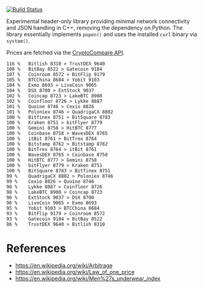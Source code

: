 [![Build
Status](https://travis-ci.org/deanturpin/curly.svg?branch=master)](https://travis-ci.org/deanturpin/curly)

Experimental header-only library providing minimal network connectivity and JSON
handling in C++, removing the dependency on Python. The library essentially
implements ```popen()``` and uses the installed ```curl``` binary via ```system()```.

Prices are fetched via the [CryptoCompare API](https://min-api.cryptocompare.com/).

```
116 %   Bitlish 8310 > TrustDEX 9640
108 %   BitBay 8522 > Gatecoin 9184
107 %   Coinroom 8572 > BitFlip 9179
105 %   BTCChina 8684 > Yobit 9103
104 %   Exmo 8693 > LiveCoin 9065
104 %   DSX 8700 > ExtStock 9037
102 %   Coincap 8723 > LakeBTC 8900
102 %   Coinfloor 8726 > Lykke 8887
101 %   Quoine 8746 > Cexio 8826
101 %   Poloniex 8746 > QuadrigaCX 8802
100 %   Bitfinex 8751 > BitSquare 8783
100 %   Kraken 8751 > bitFlyer 8779
100 %   Gemini 8758 > HitBTC 8777
100 %   Coinbase 8758 > WavesDEX 8765
100 %   itBit 8761 > BitTrex 8764
100 %   Bitstamp 8762 > Bitstamp 8762
100 %   BitTrex 8764 > itBit 8761
100 %   WavesDEX 8765 > Coinbase 8758
100 %   HitBTC 8777 > Gemini 8758
100 %   bitFlyer 8779 > Kraken 8751
100 %   BitSquare 8783 > Bitfinex 8751
99 %    QuadrigaCX 8802 > Poloniex 8746
99 %    Cexio 8826 > Quoine 8746
98 %    Lykke 8887 > Coinfloor 8726
98 %    LakeBTC 8900 > Coincap 8723
96 %    ExtStock 9037 > DSX 8700
96 %    LiveCoin 9065 > Exmo 8693
95 %    Yobit 9103 > BTCChina 8684
93 %    BitFlip 9179 > Coinroom 8572
93 %    Gatecoin 9184 > BitBay 8522
86 %    TrustDEX 9640 > Bitlish 8310

```

# References
* https://en.wikipedia.org/wiki/Arbitrage
* https://en.wikipedia.org/wiki/Law_of_one_price
* https://en.wikipedia.org/wiki/Men%27s_underwear_index
